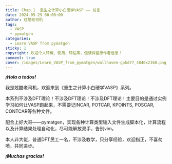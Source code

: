```yaml
---
title: Chap.1  重生之计算小白硬学VASP —— 前言
date: 2024-05-29 00:00:00
author: 炫酷老司机
tags:
  - VASP
  - pymatgen
categories:
  - Learn VASP from pymatgen
sticky: 1
copyright: 欢迎个人转载、使用、转贴等，但请保留原作者信息！
comment: true
cover: /images/Learn_VASP_from_pymatgen/wallhaven-gpkd77_3840x2160.png
---
```


***¡Hola a todos!***

我是炫酷老司机，欢迎来到《重生之计算小白硬学VASP》系列。

本系列不涉及DFT理论！不涉及DFT理论！不涉及DFT理论！主要目的是通过实例学习如何让VASP跑起来，不需要记INCAR, POTCAR, KPOINTS, POSCAR, CONTCAR等各种文件。

配合上好大哥——pymatgen，实现各种计算类型输入文件生成脚本化，计算流程以及计算结果处理自动化，尽可能解放双手，告别vim。

本人非大佬，普通DFT民工一名，不涉及教学，只分享经验，欢迎指正，不喜勿喷，共同进步。

***¡Muchas gracias!***